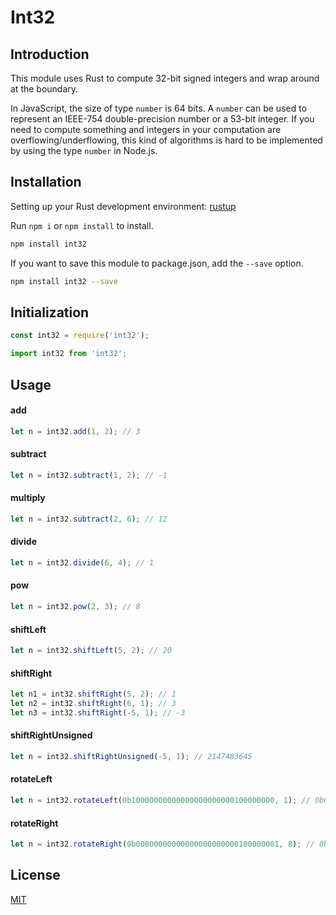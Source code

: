 Int32
=================================

## Introduction

This module uses Rust to compute 32-bit signed integers and wrap around at the boundary.

In JavaScript, the size of type `number` is 64 bits. A `number` can be used to represent an IEEE-754 double-precision number or a 53-bit integer. If you need to compute something and integers in your computation are overflowing/underflowing, this kind of algorithms is hard to be implemented by using the type `number` in Node.js.

## Installation

Setting up your Rust development environment: [rustup](https://rustup.rs/)

Run `npm i` or `npm install` to install.

```bash
npm install int32
```

If you want to save this module to package.json, add the `--save` option.

```bash
npm install int32 --save
```

## Initialization

```javascript
const int32 = require('int32');
```

```javascript
import int32 from 'int32';
```

## Usage

#### add

```javascript
let n = int32.add(1, 2); // 3
```

#### subtract

```javascript
let n = int32.subtract(1, 2); // -1
```

#### multiply

```javascript
let n = int32.subtract(2, 6); // 12
```

#### divide

```javascript
let n = int32.divide(6, 4); // 1
```

#### pow

```javascript
let n = int32.pow(2, 3); // 8
```

#### shiftLeft

```javascript
let n = int32.shiftLeft(5, 2); // 20
```

#### shiftRight

```javascript
let n1 = int32.shiftRight(5, 2); // 1
let n2 = int32.shiftRight(6, 1); // 3
let n3 = int32.shiftRight(-5, 1); // -3
```

#### shiftRightUnsigned

```javascript
let n = int32.shiftRightUnsigned(-5, 1); // 2147483645
```

#### rotateLeft

```javascript
let n = int32.rotateLeft(0b10000000000000000000000100000000, 1); // 0b00000000000000000000001000000001
```

#### rotateRight

```javascript
let n = int32.rotateRight(0b00000000000000000000000100000001, 8); // 0b00000001000000000000000000000001
```

## License

[MIT](LICENSE)
